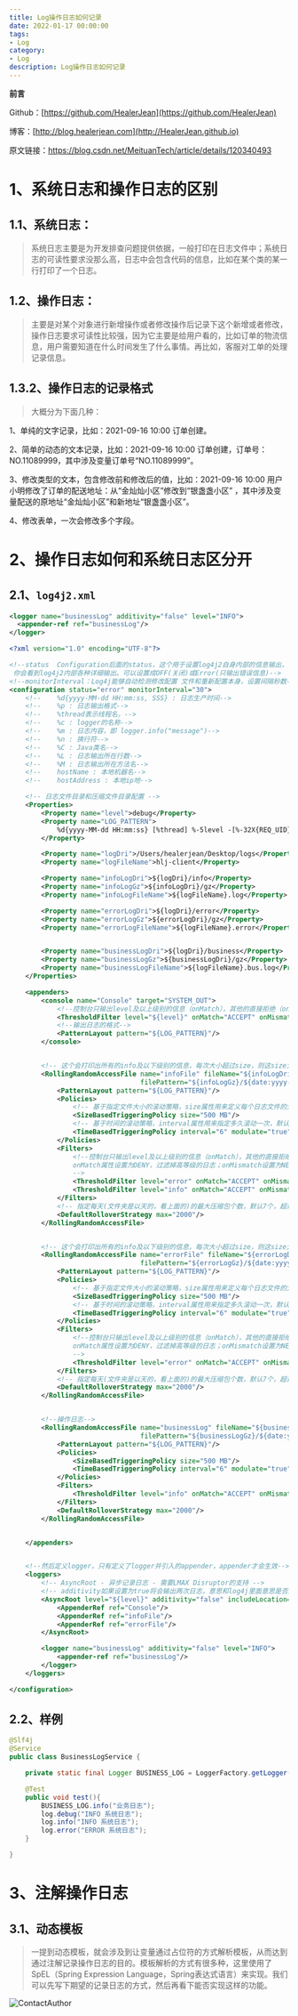 ```yaml
---
title: Log操作日志如何记录
date: 2022-01-17 00:00:00
tags: 
- Log
category: 
- Log
description: Log操作日志如何记录
---
```


**前言**     

 Github：[https://github.com/HealerJean](https://github.com/HealerJean)         

 博客：[http://blog.healerjean.com](http://HealerJean.github.io)          



原文链接：https://blog.csdn.net/MeituanTech/article/details/120340493

# 1、系统日志和操作日志的区别

## 1.1、系统日志：

> 系统日志主要是为开发排查问题提供依据，一般打印在日志文件中；系统日志的可读性要求没那么高，日志中会包含代码的信息，比如在某个类的某一行打印了一个日志。

## 1.2、操作日志：

> 主要是对某个对象进行新增操作或者修改操作后记录下这个新增或者修改，操作日志要求可读性比较强，因为它主要是给用户看的，比如订单的物流信息，用户需要知道在什么时间发生了什么事情。再比如，客服对工单的处理记录信息。

## 1.3.2、操作日志的记录格式

> 大概分为下面几种：

1、单纯的文字记录，比如：2021-09-16 10:00 订单创建。      

2、简单的动态的文本记录，比如：2021-09-16 10:00 订单创建，订单号：NO.11089999，其中涉及变量订单号“NO.11089999”。      

3、修改类型的文本，包含修改前和修改后的值，比如：2021-09-16 10:00 用户小明修改了订单的配送地址：从“金灿灿小区”修改到“银盏盏小区” ，其中涉及变量配送的原地址“金灿灿小区”和新地址“银盏盏小区”。          

4、修改表单，一次会修改多个字段。         



# 2、操作日志如何和系统日志区分开

## 2.1、`log4j2.xml`

```xml
<logger name="businessLog" additivity="false" level="INFO">
  <appender-ref ref="businessLog"/>
</logger>
```



```xml
<?xml version="1.0" encoding="UTF-8"?>

<!--status  Configuration后面的status，这个用于设置log4j2自身内部的信息输出，可以不设置，当设置成trace时，
 你会看到log4j2内部各种详细输出。可以设置成OFF(关闭)或Error(只输出错误信息)-->
<!--monitorInterval：Log4j能够自动检测修改配置 文件和重新配置本身，设置间隔秒数-->
<configuration status="error" monitorInterval="30">
    <!--    %d{yyyy-MM-dd HH:mm:ss, SSS} : 日志生产时间-->
    <!--    %p : 日志输出格式-->
    <!--    %thread表示线程名，-->
    <!--    %c : logger的名称-->
    <!--    %m : 日志内容，即 logger.info("message")-->
    <!--    %n : 换行符-->
    <!--    %C : Java类名-->
    <!--    %L : 日志输出所在行数-->
    <!--    %M : 日志输出所在方法名-->
    <!--    hostName : 本地机器名-->
    <!--    hostAddress : 本地ip地-->

    <!-- 日志文件目录和压缩文件目录配置 -->
    <Properties>
        <Property name="level">debug</Property>
        <Property name="LOG_PATTERN">
            %d{yyyy-MM-dd HH:mm:ss} [%thread] %-5level -[%-32X{REQ_UID}]- %msg%xEx %logger{36}.%M[%L]%n
        </Property>

        <Property name="logDri">/Users/healerjean/Desktop/logs</Property>
        <Property name="logFileName">hlj-client</Property>

        <Property name="infoLogDri">${logDri}/info</Property>
        <Property name="infoLogGz">${infoLogDri}/gz</Property>
        <Property name="infoLogFileName">${logFileName}.log</Property>

        <Property name="errorLogDri">${logDri}/error</Property>
        <Property name="errorLogGz">${errorLogDri}/gz</Property>
        <Property name="errorLogFileName">${logFileName}.error</Property>


        <Property name="businessLogDri">${logDri}/business</Property>
        <Property name="businessLogGz">${businessLogDri}/gz</Property>
        <Property name="businessLogFileName">${logFileName}.bus.log</Property>
    </Properties>

    <appenders>
        <console name="Console" target="SYSTEM_OUT">
            <!--控制台只输出level及以上级别的信息（onMatch），其他的直接拒绝（onMismatch）-->
            <ThresholdFilter level="${level}" onMatch="ACCEPT" onMismatch="NEUTRAL"/>
            <!--输出日志的格式-->
            <PatternLayout pattern="${LOG_PATTERN}"/>
        </console>


        <!-- 这个会打印出所有的info及以下级别的信息，每次大小超过size，则这size大小的日志会自动存入按年份-月份建立的文件夹下面并进行压缩，作为存档-->
        <RollingRandomAccessFile name="infoFile" fileName="${infoLogDri}/${infoLogFileName}"
                                 filePattern="${infoLogGz}/${date:yyyy-MM}/%d{yyyy-MM-dd}-%i.${infoLogFileName}.gz">
            <PatternLayout pattern="${LOG_PATTERN}"/>
            <Policies>
                <!-- 基于指定文件大小的滚动策略，size属性用来定义每个日志文件的大小 -->
                <SizeBasedTriggeringPolicy size="500 MB"/>
                <!-- 基于时间的滚动策略，interval属性用来指定多久滚动一次，默认是1 hour -->
                <TimeBasedTriggeringPolicy interval="6" modulate="true"/>
            </Policies>
            <Filters>
                <!--控制台只输出level及以上级别的信息（onMatch），其他的直接拒绝（onMismatch）
                onMatch属性设置为DENY，过滤掉高等级的日志；onMismatch设置为NEUTRAL，把低等级的日志放行，
                -->
                <ThresholdFilter level="error" onMatch="ACCEPT" onMismatch="NEUTRAL"/>
                <ThresholdFilter level="info" onMatch="ACCEPT" onMismatch="DENY"/>
            </Filters>
            <!-- 指定每天(文件夹是以天的，看上面的)的最大压缩包个数，默认7个，超过了会覆盖之前的(用来指定同一个文件夹下最多有几个日志文件时开始删除最旧的，创建新的(通过max属性)) -->
            <DefaultRolloverStrategy max="2000"/>
        </RollingRandomAccessFile>


        <!-- 这个会打印出所有的info及以下级别的信息，每次大小超过size，则这size大小的日志会自动存入按年份-月份建立的文件夹下面并进行压缩，作为存档-->
        <RollingRandomAccessFile name="errorFile" fileName="${errorLogDri}/${errorLogFileName}"
                                 filePattern="${errorLogGz}/${date:yyyy-MM}/%d{yyyy-MM-dd}-%i.${errorLogFileName}.gz">
            <PatternLayout pattern="${LOG_PATTERN}"/>
            <Policies>
                <!-- 基于指定文件大小的滚动策略，size属性用来定义每个日志文件的大小 -->
                <SizeBasedTriggeringPolicy size="500 MB"/>
                <!-- 基于时间的滚动策略，interval属性用来指定多久滚动一次，默认是1 hour -->
                <TimeBasedTriggeringPolicy interval="6" modulate="true"/>
            </Policies>
            <Filters>
                <!--控制台只输出level及以上级别的信息（onMatch），其他的直接拒绝（onMismatch）
                onMatch属性设置为DENY，过滤掉高等级的日志；onMismatch设置为NEUTRAL，把低等级的日志放行，
                -->
                <ThresholdFilter level="error" onMatch="ACCEPT" onMismatch="DENY"/>
            </Filters>
            <!-- 指定每天(文件夹是以天的，看上面的)的最大压缩包个数，默认7个，超过了会覆盖之前的(用来指定同一个文件夹下最多有几个日志文件时开始删除最旧的，创建新的(通过max属性)) -->
            <DefaultRolloverStrategy max="2000"/>
        </RollingRandomAccessFile>


        <!--操作日志-->
        <RollingRandomAccessFile name="businessLog" fileName="${businessLogDri}/${businessLogFileName}"
                                 filePattern="${businessLogGz}/${date:yyyy-MM}/%d{yyyy-MM-dd}-%i.${businessLogFileName}.gz">
            <PatternLayout pattern="${LOG_PATTERN}"/>
            <Policies>
                <SizeBasedTriggeringPolicy size="500 MB"/>
                <TimeBasedTriggeringPolicy interval="6" modulate="true"/>
            </Policies>
            <Filters>
                <ThresholdFilter level="info" onMatch="ACCEPT" onMismatch="DENY"/>
            </Filters>
            <DefaultRolloverStrategy max="2000"/>
        </RollingRandomAccessFile>


    </appenders>


    <!--然后定义logger，只有定义了logger并引入的appender，appender才会生效-->
    <loggers>
        <!-- AsyncRoot - 异步记录日志 - 需要LMAX Disruptor的支持 -->
        <!-- additivity如果设置为true将会输出两次日志，意思和log4j里面意思是否追加 -->
        <AsyncRoot level="${level}" additivity="false" includeLocation="true">
            <AppenderRef ref="Console"/>
            <AppenderRef ref="infoFile"/>
            <AppenderRef ref="errorFile"/>
        </AsyncRoot>

        <logger name="businessLog" additivity="false" level="INFO">
            <appender-ref ref="businessLog"/>
        </logger>
    </loggers>

</configuration>

```

## 2.2、样例

```java
@Slf4j
@Service
public class BusinessLogService {

    private static final Logger BUSINESS_LOG = LoggerFactory.getLogger("businessLog");

    @Test
    public void test(){
        BUSINESS_LOG.info("业务日志");
        log.debug("INFO 系统日志");
        log.info("INFO 系统日志");
        log.error("ERROR 系统日志");
    }

}

```



# 3、注解操作日志

## 3.1、动态模板

> 一提到动态模板，就会涉及到让变量通过占位符的方式解析模板，从而达到通过注解记录操作日志的目的。模板解析的方式有很多种，这里使用了 SpEL（Spring Expression Language，Spring表达式语言）来实现。我们可以先写下期望的记录日志的方式，然后再看下能否实现这样的功能。





















![ContactAuthor](https://raw.githubusercontent.com/HealerJean/HealerJean.github.io/master/assets/img/artical_bottom.jpg)



<!-- Gitalk 评论 start  -->

<link rel="stylesheet" href="https://unpkg.com/gitalk/dist/gitalk.css">

<script src="https://unpkg.com/gitalk@latest/dist/gitalk.min.js"></script> 
<div id="gitalk-container"></div>    
 <script type="text/javascript">
    var gitalk = new Gitalk({
		clientID: `1d164cd85549874d0e3a`,
		clientSecret: `527c3d223d1e6608953e835b547061037d140355`,
		repo: `HealerJean.github.io`,
		owner: 'HealerJean',
		admin: ['HealerJean'],
		id: 'prIHqtD2cOT9QX75',
    });
    gitalk.render('gitalk-container');
</script> 




<!-- Gitalk end -->




